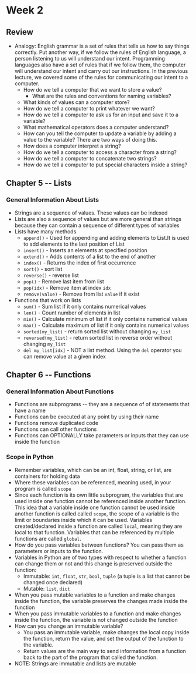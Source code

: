 # Week 2


## Review
  - Analogy: English grammar is a set of rules that tells us how to say things correctly. Put another way, if we follow the rules of English language, a person listening to us will understand our intent. Programming languages also have a set of rules that if we follow them, the computer will understand our intent and carry out our instructions. In the previous lecture, we covered some of the rules for communicating our intent to a computer. 
    - How do we tell a computer that we want to store a value?
      - What are the rules and conventions for naming variables?
    - What kinds of values can a computer store?
    - How do we tell a computer to print whatever we want?
    - How do we tell a computer to ask us for an input and save it to a variable?
    - What mathematical operators does a computer understand?
    - How can you tell the computer to update a variable by adding a value to the variable?  There are two ways of doing this. 
    - How does a computer interpret a string?
    - How do we tell a computer to access a character from a string?
    - How do we tell a computer to concatenate two strings?
    - How do we tell a computer to put special characters inside a string?

## Chapter 5 -- Lists

### General Information About Lists
  - Strings are a sequence of values. These values can be indexed
  - Lists are also a sequence of values but are more general than strings because they can contain a sequence 
  of different types of variables
  - Lists have many methods
    - `append()` - Used for appending and adding elements to List.It is used to add elements to the last position of List
    - `insert()` - Inserts an elements at specified position
    - `extend()` - Adds contents of a list to the end of another
    - `index()` - Returns the index of first occurrence
    - `sort()` - sort list
    - `reverse()` - reverse list
    - `pop()` -  Remove last item from list
    - `pop(idx)` - Remove item at index `idx`
    - `remove(value)` - Remove from list `value` if it exist
  - Functions that work on lists
    - `sum()` - Sum list if it only contains numerical values
    - `len()` - Count number of elements in list
    - `min()` - Calculate minimum of list if it only contains numerical values
    - `max()` - Calculate maximum of list if it only contains numerical values
    - `sorted(my_list)` - return sorted list without changing `my_list`
    - `reversed(my_list)` - return sorted list in reverse order without changing `my_list`
    - `del my_list[idx]` - NOT a list method. Using the `del` operator you can remove value at a given index


## Chapter 6 -- Functions

### General Information About Functions
  - Functions are subprograms -- they are a sequence of of statements that have a name
  - Functions can be executed at any point by using their name 
  - Functions remove duplicated code
  - Functions can call other functions
  - Functions can OPTIONALLY take parameters or inputs that they can use inside the function 

### Scope in Python 
  - Remember variables, which can be an int, float, string, or list, are containers for holding data
  - Where these variables can be referenced, meaning used, in your program is called `scope`
  - Since each function is its own little subprogram, the variables that are used inside one function cannot be referenced inside
  another function. This idea that a variable inside one function cannot be used inside another function is called called `scope`, 
  the scope of a variable is the limit or boundaries inside which it can be used. Variables created/declared inside a function 
  are called `local`, meaning they are local to that function. Variables that can be referenced by multiple functions are called `global`.
  - How do you pass variables between functions? You can pass them as parameters or inputs to the function. 
  - Variables in Python are of two types with respect to whether a function can change them or not and this change is preserved outside the function:
    - Immutable: `int`, `float`, `str`, `bool`, `tuple` (a tuple is a list that cannot be changed once declared)
    - Mutable: `list`, `dict`
  - When you pass mutable variables to a function and make changes inside the function, the variable preserves the changes made inside the function
  - When you pass immutable variables to a function and make changes inside the function, the variable is not changed outside the function 
  - How can you change an immutable variable? 
    - You pass an immutable variable, make changes the local copy inside the function, return the value, and set the output of the function to the variable. 
    - Return values are the main way to send information from a function back to the part of the program that called the function. 
  - NOTE: Strings are immutable and lists are mutable
